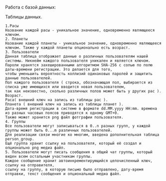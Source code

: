 ﻿Работа с базой данных:

Таблицы данных.

    1.Расы
    Название каждой расы - уникальное значение, одновременно являющееся ключом.
    2. Планеты
    Название каждой планеты - уникальное значение, одновременно являющееся ключом. Также у каждой планеты опционально есть возраст.
    3. Пользователи
    Данная таблица отображает данные о различных пользователям нашей системы. Никнейм каждого пользователя уникален и является ключом. 
    Пароли хранятся захешированными алгоритмом SHA-256 с солью по полю даты-времени регистрации. Это делается для того, 
    чтобы уменьшить вероятность коллизий одинаковых паролей и защитить данные пользователей. 
    Пол каждого пользователя ( строка, обозначающая пол, выбирается из списка уже имеющихся или вводится новая пользователем, 
    так как неизвестно, сколько различных полов может быть у других рас ).
    Возраст.
    Раса( внешний ключ на запись из таблицы рас ).
    Планета ( внешний ключ на запись из таблицы планет ).
    Дата-время регистрации в системе в формате dd.MM.yyyy HH:mm. времена из разных часовых поясов приводятся к одному GMT+0.
    Также может хранится png файл фотграфии пользователя.
    4. Группы
    Все пользователи могут записываться в 0..n разных групп, у каждой группы может быть 0...m различных пользователей. 
    Для реализации связи многие ко многим, введена дополнительная таблица person_group. 
    Ещё группа хранит ссылку на пользователя, который её создал и опционально png медиа файл.
    5. Пользователи могут писать сообщения в общий чат группы, который виден всем остальным участникам группы. 
    Каждое сообщение хранит автоинкрементирующийся целочисленный ключ, ссылку на отправителя, 
    ссылку на группу, в которую письмо было отправлено, дату-время отправки, текст сообщения и опциональный медиа файл.

